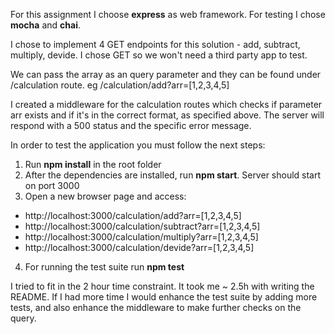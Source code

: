 For this assignment I choose **express** as web framework. For testing I chose **mocha** and **chai**.

I chose to implement 4 GET endpoints for this solution - add, subtract, multiply, devide. I chose GET so we won't need a third party app to test.

We can pass the array as an query parameter and they can be found under /calculation route. eg /calculation/add?arr=[1,2,3,4,5]

I created a middleware for the calculation routes which checks if parameter arr exists and if it's in the correct format, as specified above. The server will respond with a 500 status and the specific error message.

In order to test the application you must follow the next steps:

1. Run **npm install** in the root folder
2. After the dependencies are installed, run **npm start**. Server should start on port 3000
3. Open a new browser page and access:

- http://localhost:3000/calculation/add?arr=[1,2,3,4,5]
- http://localhost:3000/calculation/subtract?arr=[1,2,3,4,5]
- http://localhost:3000/calculation/multiply?arr=[1,2,3,4,5]
- http://localhost:3000/calculation/devide?arr=[1,2,3,4,5]

4. For running the test suite run **npm test**

I tried to fit in the 2 hour time constraint. It took me ~ 2.5h with writing the README.
If I had more time I would enhance the test suite by adding more tests, and also enhance the middleware to make further checks on the query.
